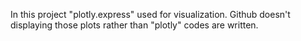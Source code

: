 In this project "plotly.express" used for visualization. Github doesn't displaying those plots rather than "plotly" codes are written.
